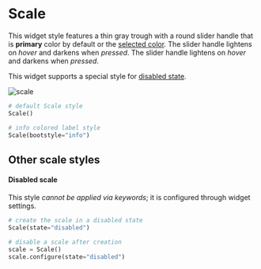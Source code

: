 # Scale

This widget style features a thin gray trough with a round slider handle that is **primary** color by default or the [selected color](index.md#colors). The slider handle lightens on _hover_ and darkens when _pressed_. The slider handle lightens on _hover_ and darkens when _pressed_.

This widget supports a special style for [disabled state](#other-scale-styles).

![scale](../assets/widget-styles/scale.gif)

```python
# default Scale style
Scale()

# info colored label style
Scale(bootstyle="info")
```

## Other scale styles

#### Disabled scale
This style _cannot be applied via keywords_; it is configured through widget settings.

```python
# create the scale in a disabled state
Scale(state="disabled")

# disable a scale after creation
scale = Scale()
scale.configure(state="disabled")
```
